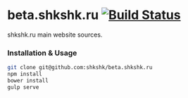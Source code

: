 beta.shkshk.ru [![Build Status](https://semaphoreapp.com/api/v1/projects/69d9f434-2fcb-4a58-a2f8-d56807a65a82/301425/badge.png)](https://semaphoreapp.com/vast/beta-shkshk-ru)
=========================

shkshk.ru main website sources.

### Installation & Usage

```bash
git clone git@github.com:shkshk/beta.shkshk.ru
npm install
bower install
gulp serve
```
